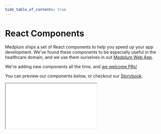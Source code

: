 ```yaml
---
hide_table_of_contents: true
---
```


# React Components

Medplum ships a set of React components to help you speed up your app development. We've found these components to be especially useful in the healthcare domain, and we use them ourselves in out [Medplum Web App](/tutorials/app).

We're adding new components all the time, and [we welcome PRs!](/contributing)

You can preview our components below, or checkout our [Storybook](/storybook/index.html).

<iframe style={{
  width:'100%',
  height: '100vh',
  position: 'relative',
  boxShadow: 'var(--img-block-shadow)',
  overflow: 'hidden',
  backgroundColor: 'transparent',
  border: '0px none transparent',
  padding: '0px',
}}
src={location.hostname === 'localhost' ? 'http://localhost:6006/' : `${location.origin}/storybook/index.html`}/>
